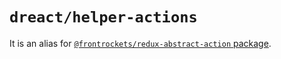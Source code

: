 # `dreact/helper-actions`

It is an alias for [`@frontrockets/redux-abstract-action` package](https://github.com/frontrockets/redux-abstract-action).
